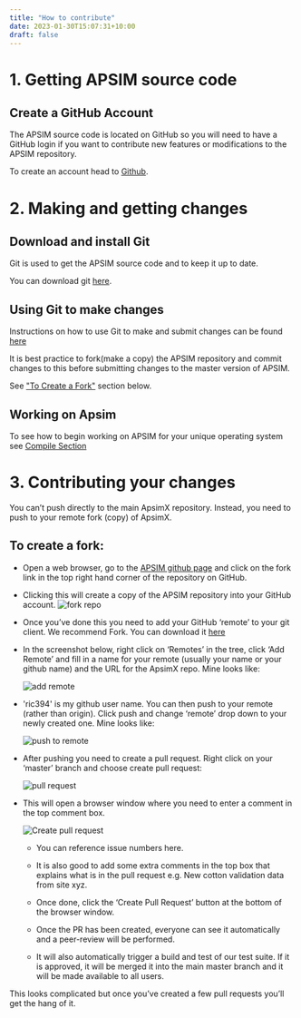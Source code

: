 ```yaml
---
title: "How to contribute"
date: 2023-01-30T15:07:31+10:00
draft: false
---
```


# 1. Getting APSIM source code

## Create a GitHub Account

The APSIM source code is located on GitHub so you will need to have a GitHub login if you want to contribute new features or modifications to the APSIM repository.

To create an account head to <a href="https://www.github.com/" target="_blank">Github</a>.


# 2. Making and getting changes

## Download and install Git

Git is used to get the APSIM source code and to keep it up to date.

You can download git <a href="https://git-scm.com/downloads">here</a>.

## Using Git to make changes

Instructions on how to use Git to make and submit changes can be found <a href="https://git-scm.com/doc" target="_blank">here</a>

It is best practice to fork(make a copy) the APSIM repository and commit changes to this before submitting changes to the master version of APSIM. 

See <a href="#to-create-a-fork">"To Create a Fork"</a> section below. 

## Working on Apsim

To see how to begin working on APSIM for your unique operating system see <a href="/contribute/compile/" target="_blank">Compile Section</a>





# 3. Contributing your changes

You can’t push directly to the main ApsimX repository. Instead, you need to push to your remote fork (copy) of ApsimX. 

## To create a fork:

- Open a web browser, go to the <a href="https://github.com/APSIMInitiative/ApsimX" target="_blank">APSIM github page</a> and click on the fork link in the top right hand corner of the repository on GitHub. 
- Clicking this will create a copy of the APSIM repository into your GitHub account.
	![fork repo](/images/fork_repo.png)
- Once you’ve done this you need to add your GitHub ‘remote’ to your git client. We recommend Fork. You can download it <a href="https://git-fork.com/" target="_blank"> here</a>
- In the screenshot below, right click on ‘Remotes’ in the tree, click ‘Add Remote’ and fill in a name for your remote (usually your name or your github name) and the URL for the ApsimX repo. Mine looks like:
	
	![add remote](/images/add_remote.png)
	
- 'ric394' is my github user name. You can then push to your remote (rather than origin). Click push and change ‘remote’ drop down to your newly created one. Mine looks like:
	
	![push to remote](/images/push_to_remote.png)
	
- After pushing you need to create a pull request. Right click on your ‘master’ branch and choose create pull request:
	
	![pull request](/images/pull_request.png)
	
- This will open a browser window where you need to enter a comment in the top comment box. 

	![Create pull request](/images/create_pull_request.png)
	
	- You can reference issue numbers here. 
	
	- It is also good to add some extra comments in the top box that explains what is in the pull request e.g. New cotton validation data from site xyz. 
	
	- Once done, click the ‘Create Pull Request’ button at the bottom of the browser window. 
	
	- Once the PR has been created, everyone can see it automatically and a peer-review will be performed. 
	
	- It will also automatically trigger a build and test of our test suite. If it is approved, it will be merged it into the main master branch and it will be made available to all users.

This looks complicated but once you’ve created a few pull requests you’ll get the hang of it.


